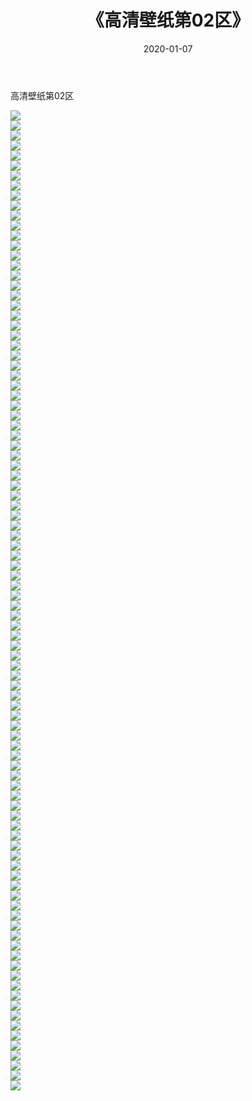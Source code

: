 ﻿---
layout: post
title:  《高清壁纸第02区》
date:   2020-01-07
img: http://pic.660000.xyz/1:/壁纸/高清壁纸/高清壁纸第02区/000.jpg
categories: [美女, 清纯, 唯美]
---

高清壁纸第02区

  ![](http://pic.660000.xyz/1:/壁纸/高清壁纸/高清壁纸第02区/001.jpg) <br> ![](http://pic.660000.xyz/1:/壁纸/高清壁纸/高清壁纸第02区/002.jpg) <br> ![](http://pic.660000.xyz/1:/壁纸/高清壁纸/高清壁纸第02区/003.jpg) <br> ![](http://pic.660000.xyz/1:/壁纸/高清壁纸/高清壁纸第02区/004.jpg) <br> ![](http://pic.660000.xyz/1:/壁纸/高清壁纸/高清壁纸第02区/005.jpg) <br> ![](http://pic.660000.xyz/1:/壁纸/高清壁纸/高清壁纸第02区/006.jpg) <br> ![](http://pic.660000.xyz/1:/壁纸/高清壁纸/高清壁纸第02区/007.jpg) <br> ![](http://pic.660000.xyz/1:/壁纸/高清壁纸/高清壁纸第02区/008.jpg) <br> ![](http://pic.660000.xyz/1:/壁纸/高清壁纸/高清壁纸第02区/009.jpg) <br> ![](http://pic.660000.xyz/1:/壁纸/高清壁纸/高清壁纸第02区/010.jpg) <br> ![](http://pic.660000.xyz/1:/壁纸/高清壁纸/高清壁纸第02区/011.jpg) <br> ![](http://pic.660000.xyz/1:/壁纸/高清壁纸/高清壁纸第02区/012.jpg) <br> ![](http://pic.660000.xyz/1:/壁纸/高清壁纸/高清壁纸第02区/013.jpg) <br> ![](http://pic.660000.xyz/1:/壁纸/高清壁纸/高清壁纸第02区/014.jpg) <br> ![](http://pic.660000.xyz/1:/壁纸/高清壁纸/高清壁纸第02区/015.jpg) <br> ![](http://pic.660000.xyz/1:/壁纸/高清壁纸/高清壁纸第02区/016.jpg) <br> ![](http://pic.660000.xyz/1:/壁纸/高清壁纸/高清壁纸第02区/017.jpg) <br> ![](http://pic.660000.xyz/1:/壁纸/高清壁纸/高清壁纸第02区/018.jpg) <br> ![](http://pic.660000.xyz/1:/壁纸/高清壁纸/高清壁纸第02区/019.jpg) <br> ![](http://pic.660000.xyz/1:/壁纸/高清壁纸/高清壁纸第02区/020.jpg) <br> ![](http://pic.660000.xyz/1:/壁纸/高清壁纸/高清壁纸第02区/021.jpg) <br> ![](http://pic.660000.xyz/1:/壁纸/高清壁纸/高清壁纸第02区/022.jpg) <br> ![](http://pic.660000.xyz/1:/壁纸/高清壁纸/高清壁纸第02区/023.jpg) <br> ![](http://pic.660000.xyz/1:/壁纸/高清壁纸/高清壁纸第02区/024.jpg) <br> ![](http://pic.660000.xyz/1:/壁纸/高清壁纸/高清壁纸第02区/025.jpg) <br> ![](http://pic.660000.xyz/1:/壁纸/高清壁纸/高清壁纸第02区/026.jpg) <br> ![](http://pic.660000.xyz/1:/壁纸/高清壁纸/高清壁纸第02区/027.jpg) <br> ![](http://pic.660000.xyz/1:/壁纸/高清壁纸/高清壁纸第02区/028.jpg) <br> ![](http://pic.660000.xyz/1:/壁纸/高清壁纸/高清壁纸第02区/029.jpg) <br> ![](http://pic.660000.xyz/1:/壁纸/高清壁纸/高清壁纸第02区/030.jpg) <br> ![](http://pic.660000.xyz/1:/壁纸/高清壁纸/高清壁纸第02区/031.jpg) <br> ![](http://pic.660000.xyz/1:/壁纸/高清壁纸/高清壁纸第02区/032.jpg) <br> ![](http://pic.660000.xyz/1:/壁纸/高清壁纸/高清壁纸第02区/033.jpg) <br> ![](http://pic.660000.xyz/1:/壁纸/高清壁纸/高清壁纸第02区/034.jpg) <br> ![](http://pic.660000.xyz/1:/壁纸/高清壁纸/高清壁纸第02区/035.jpg) <br> ![](http://pic.660000.xyz/1:/壁纸/高清壁纸/高清壁纸第02区/036.jpg) <br> ![](http://pic.660000.xyz/1:/壁纸/高清壁纸/高清壁纸第02区/037.jpg) <br> ![](http://pic.660000.xyz/1:/壁纸/高清壁纸/高清壁纸第02区/038.jpg) <br> ![](http://pic.660000.xyz/1:/壁纸/高清壁纸/高清壁纸第02区/039.jpg) <br> ![](http://pic.660000.xyz/1:/壁纸/高清壁纸/高清壁纸第02区/040.jpg) <br> ![](http://pic.660000.xyz/1:/壁纸/高清壁纸/高清壁纸第02区/041.jpg) <br> ![](http://pic.660000.xyz/1:/壁纸/高清壁纸/高清壁纸第02区/042.jpg) <br> ![](http://pic.660000.xyz/1:/壁纸/高清壁纸/高清壁纸第02区/043.jpg) <br> ![](http://pic.660000.xyz/1:/壁纸/高清壁纸/高清壁纸第02区/044.jpg) <br> ![](http://pic.660000.xyz/1:/壁纸/高清壁纸/高清壁纸第02区/045.jpg) <br> ![](http://pic.660000.xyz/1:/壁纸/高清壁纸/高清壁纸第02区/046.jpg) <br> ![](http://pic.660000.xyz/1:/壁纸/高清壁纸/高清壁纸第02区/047.jpg) <br> ![](http://pic.660000.xyz/1:/壁纸/高清壁纸/高清壁纸第02区/048.jpg) <br> ![](http://pic.660000.xyz/1:/壁纸/高清壁纸/高清壁纸第02区/049.jpg) <br> ![](http://pic.660000.xyz/1:/壁纸/高清壁纸/高清壁纸第02区/050.jpg) <br> ![](http://pic.660000.xyz/1:/壁纸/高清壁纸/高清壁纸第02区/051.jpg) <br> ![](http://pic.660000.xyz/1:/壁纸/高清壁纸/高清壁纸第02区/052.jpg) <br> ![](http://pic.660000.xyz/1:/壁纸/高清壁纸/高清壁纸第02区/053.jpg) <br> ![](http://pic.660000.xyz/1:/壁纸/高清壁纸/高清壁纸第02区/054.jpg) <br> ![](http://pic.660000.xyz/1:/壁纸/高清壁纸/高清壁纸第02区/055.jpg) <br> ![](http://pic.660000.xyz/1:/壁纸/高清壁纸/高清壁纸第02区/056.jpg) <br> ![](http://pic.660000.xyz/1:/壁纸/高清壁纸/高清壁纸第02区/057.jpg) <br> ![](http://pic.660000.xyz/1:/壁纸/高清壁纸/高清壁纸第02区/058.jpg) <br> ![](http://pic.660000.xyz/1:/壁纸/高清壁纸/高清壁纸第02区/059.jpg) <br> ![](http://pic.660000.xyz/1:/壁纸/高清壁纸/高清壁纸第02区/060.jpg) <br> ![](http://pic.660000.xyz/1:/壁纸/高清壁纸/高清壁纸第02区/061.jpg) <br> ![](http://pic.660000.xyz/1:/壁纸/高清壁纸/高清壁纸第02区/062.jpg) <br> ![](http://pic.660000.xyz/1:/壁纸/高清壁纸/高清壁纸第02区/063.jpg) <br> ![](http://pic.660000.xyz/1:/壁纸/高清壁纸/高清壁纸第02区/064.jpg) <br> ![](http://pic.660000.xyz/1:/壁纸/高清壁纸/高清壁纸第02区/065.jpg) <br> ![](http://pic.660000.xyz/1:/壁纸/高清壁纸/高清壁纸第02区/066.jpg) <br> ![](http://pic.660000.xyz/1:/壁纸/高清壁纸/高清壁纸第02区/067.jpg) <br> ![](http://pic.660000.xyz/1:/壁纸/高清壁纸/高清壁纸第02区/068.jpg) <br> ![](http://pic.660000.xyz/1:/壁纸/高清壁纸/高清壁纸第02区/069.jpg) <br> ![](http://pic.660000.xyz/1:/壁纸/高清壁纸/高清壁纸第02区/070.jpg) <br> ![](http://pic.660000.xyz/1:/壁纸/高清壁纸/高清壁纸第02区/071.jpg) <br> ![](http://pic.660000.xyz/1:/壁纸/高清壁纸/高清壁纸第02区/072.jpg) <br> ![](http://pic.660000.xyz/1:/壁纸/高清壁纸/高清壁纸第02区/073.jpg) <br> ![](http://pic.660000.xyz/1:/壁纸/高清壁纸/高清壁纸第02区/074.jpg) <br> ![](http://pic.660000.xyz/1:/壁纸/高清壁纸/高清壁纸第02区/075.jpg) <br> ![](http://pic.660000.xyz/1:/壁纸/高清壁纸/高清壁纸第02区/076.jpg) <br> ![](http://pic.660000.xyz/1:/壁纸/高清壁纸/高清壁纸第02区/077.jpg) <br> ![](http://pic.660000.xyz/1:/壁纸/高清壁纸/高清壁纸第02区/078.jpg) <br> ![](http://pic.660000.xyz/1:/壁纸/高清壁纸/高清壁纸第02区/079.jpg) <br> ![](http://pic.660000.xyz/1:/壁纸/高清壁纸/高清壁纸第02区/080.jpg) <br> ![](http://pic.660000.xyz/1:/壁纸/高清壁纸/高清壁纸第02区/081.jpg) <br> ![](http://pic.660000.xyz/1:/壁纸/高清壁纸/高清壁纸第02区/082.jpg) <br> ![](http://pic.660000.xyz/1:/壁纸/高清壁纸/高清壁纸第02区/083.jpg) <br> ![](http://pic.660000.xyz/1:/壁纸/高清壁纸/高清壁纸第02区/084.jpg) <br> ![](http://pic.660000.xyz/1:/壁纸/高清壁纸/高清壁纸第02区/085.jpg) <br> ![](http://pic.660000.xyz/1:/壁纸/高清壁纸/高清壁纸第02区/086.jpg) <br> ![](http://pic.660000.xyz/1:/壁纸/高清壁纸/高清壁纸第02区/087.jpg) <br> ![](http://pic.660000.xyz/1:/壁纸/高清壁纸/高清壁纸第02区/088.jpg) <br> ![](http://pic.660000.xyz/1:/壁纸/高清壁纸/高清壁纸第02区/089.jpg) <br> ![](http://pic.660000.xyz/1:/壁纸/高清壁纸/高清壁纸第02区/090.jpg) <br> ![](http://pic.660000.xyz/1:/壁纸/高清壁纸/高清壁纸第02区/091.jpg) <br> ![](http://pic.660000.xyz/1:/壁纸/高清壁纸/高清壁纸第02区/092.jpg) <br> ![](http://pic.660000.xyz/1:/壁纸/高清壁纸/高清壁纸第02区/093.jpg) <br> ![](http://pic.660000.xyz/1:/壁纸/高清壁纸/高清壁纸第02区/094.jpg) <br> ![](http://pic.660000.xyz/1:/壁纸/高清壁纸/高清壁纸第02区/095.jpg) <br> ![](http://pic.660000.xyz/1:/壁纸/高清壁纸/高清壁纸第02区/096.jpg) <br> ![](http://pic.660000.xyz/1:/壁纸/高清壁纸/高清壁纸第02区/097.jpg) <br> ![](http://pic.660000.xyz/1:/壁纸/高清壁纸/高清壁纸第02区/098.jpg) <br>